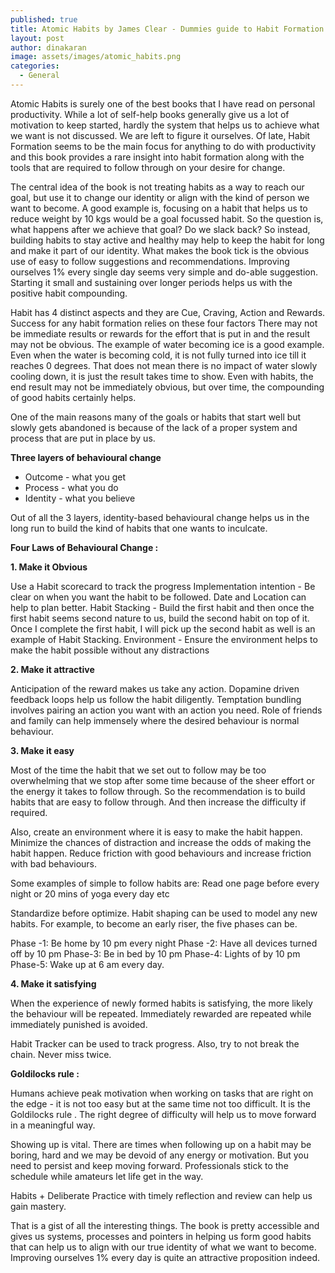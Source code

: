 ```yaml
---
published: true
title: Atomic Habits by James Clear - Dummies guide to Habit Formation
layout: post
author: dinakaran
image: assets/images/atomic_habits.png
categories:
  - General
---
```


Atomic Habits is surely one of the best books that I have read on personal productivity. While a lot of self-help books generally give us a lot of motivation to keep started, hardly the system that helps us to achieve what we want is not discussed. We are left to figure it ourselves. Of late, Habit Formation seems to be the main focus for anything to do with productivity and this book provides a rare insight into habit formation along with the tools that are required to follow through on your desire for change. 

The central idea of the book is not treating habits as a way to reach our goal, but use it to change our identity or align with the kind of person we want to become. A good example is, focusing on a habit that helps us to reduce weight by 10 kgs would be a goal focussed habit. So the question is, what happens after we achieve that goal? Do we slack back? So instead, building habits to stay active and healthy may help to keep the habit for long and make it part of our identity.  What makes the book tick is the obvious use of easy to follow suggestions and recommendations. Improving ourselves 1% every single day seems very simple and do-able suggestion. Starting it small and sustaining over longer periods helps us with the positive habit compounding.  

Habit has 4 distinct aspects and they are Cue, Craving, Action and Rewards. Success for any habit formation relies on these four factors There may not be immediate results or rewards for the effort that is put in and the result may not be obvious. The example of water becoming ice is a good example. Even when the water is becoming cold, it is not fully turned into ice till it reaches 0 degrees. That does not mean there is no impact of water slowly cooling down, it is just the result takes time to show. Even with habits, the end result may not be immediately obvious, but over time, the compounding of good habits certainly helps.

One of the main reasons many of the goals or habits that start well but slowly gets abandoned is because of the lack of a proper system and process that are put in place by us.  

**Three layers of behavioural change**

- Outcome - what you get 
- Process - what you do 
- Identity - what you believe


Out of all the 3 layers, identity-based behavioural change helps us in the long run to build the kind of habits that one wants to inculcate. 

**Four Laws of Behavioural Change :**

**1. Make it Obvious** 

Use  a Habit scorecard to track the progress 
Implementation intention - Be clear on when you want the habit to be followed. Date and Location can help to plan better.
Habit Stacking - Build the first habit and then once the first habit seems second nature to us, build the second habit on top of it. Once I complete the first habit, I will pick up the second habit as well is an example of Habit Stacking. 
Environment - Ensure the environment helps to make the habit possible without any distractions 

**2. Make  it attractive**

Anticipation of the reward makes us take any action.
Dopamine driven feedback loops help us follow the habit diligently.
Temptation bundling involves pairing an action you want with an action you need.
Role of friends and family can help immensely where the desired behaviour is normal behaviour. 

**3. Make it easy**

Most of the time the habit that we set out to follow may be too overwhelming that we stop after some time because of the sheer effort or the energy it takes to follow through. So the recommendation is to build habits that are easy to follow through. And then increase the difficulty if required.

Also, create an environment where it is easy to make the habit happen. Minimize the chances of distraction and increase the odds of making the habit happen. Reduce friction with good behaviours and increase friction with bad behaviours. 

Some examples of simple to follow habits are: Read one page before every night or 20 mins of yoga every day etc

Standardize before optimize. Habit shaping can be used to model any new habits. For example, to become an early riser, the five phases can be.

Phase -1: Be home by 10 pm every night 
Phase -2: Have all devices turned off by 10 pm
Phase-3: Be in bed by 10 pm 
Phase-4: Lights of by 10 pm 
Phase-5: Wake up at 6 am every day.   

**4. Make it satisfying**

When the experience of newly formed habits is satisfying, the more likely the behaviour will be repeated. Immediately rewarded are repeated while immediately punished is avoided. 

Habit Tracker can be used to track progress. Also, try to not break the chain. Never miss twice. 

**Goldilocks rule :**

Humans achieve peak motivation when working on tasks that are right on the edge - it is not too easy but at the same time not too difficult. It is the Goldilocks rule . The right degree of difficulty will help us to move forward in a meaningful way. 

Showing up is vital. There are times when following up on a habit may be boring, hard and we may be devoid of any energy or motivation. But you need to persist and keep moving forward.  Professionals stick to the schedule while amateurs let life get in the way. 

Habits + Deliberate Practice with timely reflection and review can help us gain mastery. 

That is a gist of all the interesting things. The book is pretty accessible and gives us systems, processes and pointers in helping us form good habits that can help us to align with our true identity of what we want to become. Improving ourselves 1% every day is quite an attractive proposition indeed.
